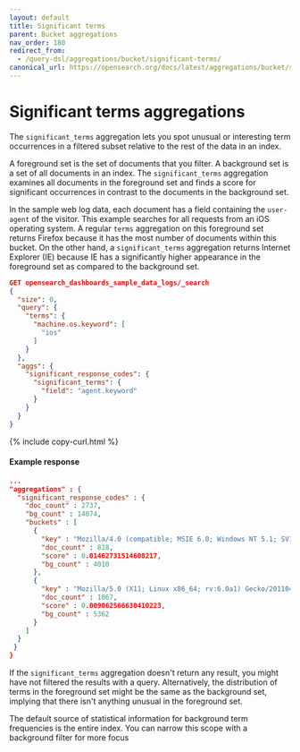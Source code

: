 ```yaml
---
layout: default
title: Significant terms
parent: Bucket aggregations
nav_order: 180
redirect_from:
  - /query-dsl/aggregations/bucket/significant-terms/
canonical_url: https://opensearch.org/docs/latest/aggregations/bucket/significant-terms/
---
```


# Significant terms aggregations

The `significant_terms` aggregation lets you spot unusual or interesting term occurrences in a filtered subset relative to the rest of the data in an index.

A foreground set is the set of documents that you filter. A background set is a set of all documents in an index.
The `significant_terms` aggregation examines all documents in the foreground set and finds a score for significant occurrences in contrast to the documents in the background set.

In the sample web log data, each document has a field containing the `user-agent` of the visitor. This example searches for all requests from an iOS operating system. A regular `terms` aggregation on this foreground set returns Firefox because it has the most number of documents within this bucket. On the other hand, a `significant_terms` aggregation returns Internet Explorer (IE) because IE has a significantly higher appearance in the foreground set as compared to the background set.

```json
GET opensearch_dashboards_sample_data_logs/_search
{
  "size": 0,
  "query": {
    "terms": {
      "machine.os.keyword": [
        "ios"
      ]
    }
  },
  "aggs": {
    "significant_response_codes": {
      "significant_terms": {
        "field": "agent.keyword"
      }
    }
  }
}
```
{% include copy-curl.html %}

#### Example response

```json
...
"aggregations" : {
  "significant_response_codes" : {
    "doc_count" : 2737,
    "bg_count" : 14074,
    "buckets" : [
      {
        "key" : "Mozilla/4.0 (compatible; MSIE 6.0; Windows NT 5.1; SV1; .NET CLR 1.1.4322)",
        "doc_count" : 818,
        "score" : 0.01462731514608217,
        "bg_count" : 4010
      },
      {
        "key" : "Mozilla/5.0 (X11; Linux x86_64; rv:6.0a1) Gecko/20110421 Firefox/6.0a1",
        "doc_count" : 1067,
        "score" : 0.009062566630410223,
        "bg_count" : 5362
      }
    ]
  }
 }
}
```

If the `significant_terms` aggregation doesn't return any result, you might have not filtered the results with a query. Alternatively, the distribution of terms in the foreground set might be the same as the background set, implying that there isn't anything unusual in the foreground set.

The default source of statistical information for background term frequencies is the entire index. You can narrow this scope with a background filter for more focus

